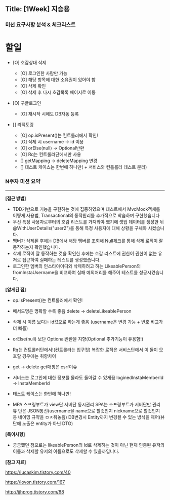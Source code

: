 ## Title: [1Week] 지승용

### 미션 요구사항 분석 & 체크리스트

# 할일

- [O] 호감상대 삭제
  - [O] 로그인한 사람만 가능
  - [O] 해당 항목에 대한 소유권이 있어야 함
  - [O] 삭제 확인
  - [O] 삭제 후 다시 호감목록 페이지로 이동
- [O] 구글로그인
  - [O] 재시작 시에도 DB자동 등록

- [] 리팩토링
  - [O] op.isPresent()는 컨트롤러에서 확인!
  - [O] 삭제 시 username -> id 이용
  - [O] orElse(null) -> Optional반환
  - [O] Rq는 컨트롤러단에서만 사용
  - [] getMapping -> deleteMapping 변경
  - [] 테스트 케이스는 한번에 하나만( + 서비스와 컨틀롤러 테스트 분리)

### N주차 미션 요약

---

**[접근 방법]**

- TDD기반으로 기능을 구현하는 것에 집중하였으며 테스트에서 MvcMock객체를 어떻게 사용법, Transactional의 동작원리를 추가적으로 학습하며 구현했습니다
- 우선 특정 사용자로부터의 호감 리스트를 가져와야 했기에 셋업 데이터를 생성한 뒤 @WithUserDetails("user2")를 통해 특정 사용자에 대해 상황을 구체화 시켰습니다.
- 멤버가 삭제된 후에는 DB에서 해당 멤버를 조회해 Null체크를 통해 삭제 로직이 잘 동작하는지 확인했습니다. 
- 삭제 로직이 잘 동작하는 것을 확인한 후에는 호감 리스트에 권한이 권한이 없는 유저로 접근하여 실패하는 테스트를 생성했습니다.
- 로그인한 멤버의 인스타아이디와 삭제하려고 하는 LikeablePerson의 fromInstaUsername을 비교하여 실패 예외처리를 해주어 테스트를 성공시켰습니다.

**[알게된 점]**
- op.isPresent()는 컨트롤러에서 확인!

- 메서드명은 명확할 수록 좋음
delete -> deleteLikeablePerson

- 삭제 시 이름 보다는 id값으로 하는게 좋음
(username은 변경 가능 + 번호 비교가 더 빠름)

- orElse(null) 보단 Optional반환을 지향(Optional 추가기능이 유용함!)

- Rq는 컨트롤러단에서!(컨트롤러는 입구컷) 복잡한 로직은 서비스단에서
이 둘이 모호할 경우에는 취향차이

- get -> delete
get매핑은 csrf이슈


- 서비스는 로그인에 대한 정보를 몰라도 돌아갈 수 있게끔
loginedInstaMemberId -> InstaMemberId

- 테스트 케이스는 한번에 하나만!

- MPA 스프링부트가 view단 서버단 동시관리
SPA는 스프링부트가 서버단만 관리 뷰 단은
JSON통신(username을 name으로 할것인지 nickname으로 할것인지 등 네이밍 규약을 ㅁㅈ춰놓음)
DB변경시 Entity까지 변경될 수 있는 방식을 제어(뷰 단에 노출은 entity가 아닌 DTO)




**[특이사항]**

- 궁금했던 점으로는 likeablePerson의 Id로 삭제하는 것이 아닌 현재 인증된 유저의 이름과 삭제할 유저의 이름으로도 삭제할 수 있을까입니다.


**[참고 자료]**

https://lucaskim.tistory.com/40

https://lovon.tistory.com/167

http://jjhprog.tistory.com/88
